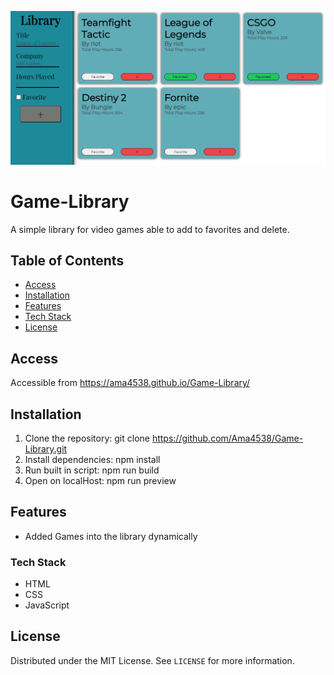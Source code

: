 ![Screenshot](./Image/Screenshot.png)

# Game-Library
A simple library for video games able to add to favorites and delete.

## Table of Contents
- [Access](#Access)
- [Installation](#installation)
- [Features](#features)
- [Tech Stack](#tech-stack)
- [License](#license)

## Access
Accessible from https://ama4538.github.io/Game-Library/

## Installation
1. Clone the repository: git clone https://github.com/Ama4538/Game-Library.git
2. Install dependencies: npm install
3. Run built in script: npm run build
4. Open on localHost: npm run preview

## Features
- Added Games into the library dynamically

### Tech Stack
- HTML
- CSS
- JavaScript

## License
Distributed under the MIT License. See `LICENSE` for more information.